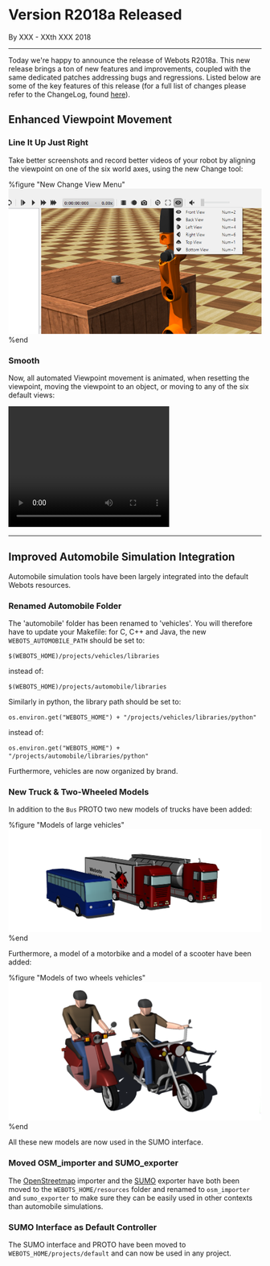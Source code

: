 # Version R2018a Released

<p id="publish-data">By XXX - XXth XXX 2018</p>

---

Today we're happy to announce the release of Webots R2018a. This new release brings a ton of new features and improvements, coupled with the same dedicated patches addressing bugs and regressions. Listed below are some of the key features of this release (for a full list of changes please refer to the ChangeLog, found [here](https://www.cyberbotics.com/dvd/common/doc/webots/ChangeLog.html)).


## Enhanced Viewpoint Movement

### Line It Up Just Right

Take better screenshots and record better videos of your robot by aligning the viewpoint on one of the six world axes, using the new Change tool:

%figure "New Change View Menu"
![viewpoint menu](images/viewpoint_menu.png)
%end

### Smooth

Now, all automated Viewpoint movement is animated, when resetting the viewpoint, moving the viewpoint to an object, or moving to any of the six default views:

<video width="320" height="240" autoplay loop align="center">
  <source src="images/viewpoint_animation.webm" type="video/webm">
</video>

---

## Improved Automobile Simulation Integration

Automobile simulation tools have been largely integrated into the default Webots resources.

### Renamed Automobile Folder

The 'automobile' folder has been renamed to 'vehicles'.
You will therefore have to update your Makefile: for C, C++ and Java, the new `WEBOTS_AUTOMOBILE_PATH` should be set to:
```
$(WEBOTS_HOME)/projects/vehicles/libraries
```
instead of:
```
$(WEBOTS_HOME)/projects/automobile/libraries
```

Similarly in python, the library path should be set to:
```
os.environ.get("WEBOTS_HOME") + "/projects/vehicles/libraries/python"
```
instead of:
```
os.environ.get("WEBOTS_HOME") + "/projects/automobile/libraries/python"
```

Furthermore, vehicles are now organized by brand.

### New Truck & Two-Wheeled Models

In addition to the `Bus` PROTO two new models of trucks have been added:

%figure "Models of large vehicles"
![large vehicles](images/large_vehicles.png)
%end

Furthermore, a model of a motorbike and a model of a scooter have been added:

%figure "Models of two wheels vehicles"
![two wheels](images/two_wheels.png)
%end

All these new models are now used in the SUMO interface.

### Moved OSM\_importer and SUMO\_exporter

The [OpenStreetmap](https://www.openstreetmap.org) importer and the [SUMO](http://sumo.dlr.de/wiki/Simulation_of_Urban_MObility_-_Wiki) exporter have both been moved to the `WEBOTS_HOME/resources` folder and renamed to `osm_importer` and `sumo_exporter` to make sure they can be easily used in other contexts than automobile simulations.

### SUMO Interface as Default Controller

The SUMO interface and PROTO have been moved to `WEBOTS_HOME/projects/default` and can now be used in any project.
